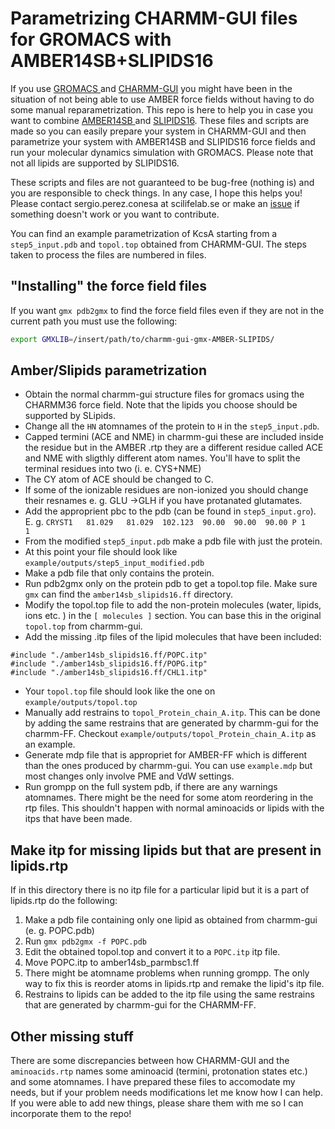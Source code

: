 # Parametrizing CHARMM-GUI files for GROMACS with AMBER14SB+SLIPIDS16

If you use [ GROMACS ](http://www.gromacs.org/) and [CHARMM-GUI](https://charmm-gui.org/)
you might have been in the situation
of not being able to use AMBER force fields without having to do some manual reparametrization.
This repo is here to help you in case you want to combine [ AMBER14SB ](https://pubs.acs.org/doi/abs/10.1021/acs.jctc.5b00255) and [SLIPIDS16](https://pubs.acs.org/doi/abs/10.1021/acs.jpcb.6b05422).
These files and scripts are made so you can easily prepare your system in CHARMM-GUI
and then parametrize your system with AMBER14SB and SLIPIDS16 force fields
and run your molecular dynamics simulation with GROMACS. Please note that
not all lipids are supported by SLIPIDS16.

These scripts and files are not guaranteed to be bug-free (nothing is)
and you are responsible to check things. In any case, I hope this helps
you! Please contact sergio.perez.conesa at scilifelab.se or make an [issue](https://github.com/sperezconesa/charmm-gui-gmx-AMBER-SLIPIDS/issues) if
something doesn't work or you want to contribute.

You can find an example parametrization of KcsA starting from a `step5_input.pdb`
and `topol.top` obtained from CHARMM-GUI. The steps taken to process the files
are numbered in files.

## "Installing" the force field files

If you want `gmx pdb2gmx` to find the force field files even if they are not in
the current path you must use the following:
```bash
export GMXLIB=/insert/path/to/charmm-gui-gmx-AMBER-SLIPIDS/
```

## Amber/Slipids parametrization

+ Obtain the normal charmm-gui structure files for gromacs using the CHARMM36 force field.
Note that the lipids you choose should be supported by SLipids.
+ Change all the `HN` atomnames of the protein to  `H` in the `step5_input.pdb`.
+ Capped termini (ACE and NME) in charmm-gui these are included inside the
residue but in the AMBER .rtp they are a different residue called ACE and NME
with sligthly different atom names. You'll have to split the terminal residues
into two (i. e. CYS+NME)
+ The CY atom of ACE should be changed to C.
+ If some of the ionizable residues are non-ionized you should change their resnames
e. g. GLU -\>GLH if you have protanated glutamates.
+ Add the approprient pbc to the pdb (can be found in `step5_input.gro`).
E. g. `CRYST1   81.029   81.029  102.123  90.00  90.00  90.00 P 1           1`
+ From the modified `step5_input.pdb` make a pdb file with just the protein.
+ At this point your file should look like `example/outputs/step5_input_modified.pdb`
+ Make a pdb file that only contains the protein.
+ Run pdb2gmx only on the protein pdb to get a topol.top file. Make sure `gmx` can find
the `amber14sb_slipids16.ff` directory.
+ Modify the topol.top file to add the non-protein molecules (water, lipids, ions etc. ) in the `[ molecules ]` section.
You can base this in the original `topol.top` from charmm-gui.
+ Add the missing .itp files of the lipid molecules that have been included:
```text
#include "./amber14sb_slipids16.ff/POPC.itp"
#include "./amber14sb_slipids16.ff/POPG.itp"
#include "./amber14sb_slipids16.ff/CHL1.itp"
```
+ Your `topol.top` file should look like the one on `example/outputs/topol.top`
+ Manually add restrains to `topol_Protein_chain_A.itp`.
This can be done by adding the same restrains that are generated by charmm-gui for the charmm-FF.
Checkout `example/outputs/topol_Protein_chain_A.itp` as an example.
+ Generate mdp file that is appropriet for AMBER-FF which is different than the ones produced by charmm-gui. You can use `example.mdp` but most changes only involve PME and VdW settings.
+ Run grompp on the full system pdb, if there are any warnings atomnames.
There might be the need for some atom reordering in the rtp files. This shouldn't happen
with normal aminoacids or lipids with the itps that have been made.

## Make itp for missing lipids but that are present in lipids.rtp

If in this directory there is no itp file for a particular lipid but it is a part of lipids.rtp do the following:
1. Make a pdb file containing only one lipid as obtained from charmm-gui (e. g. POPC.pdb)
2. Run `gmx pdb2gmx -f POPC.pdb`
3. Edit the obtained topol.top and convert it to a `POPC.itp` itp file.
4. Move POPC.itp to amber14sb_parmbsc1.ff
5. There might be atomname problems when running grompp.
The only way to fix this is reorder atoms in lipids.rtp and remake the lipid's itp file.
6. Restrains to lipids can be added to the itp file using the same restrains that are generated by charmm-gui for the CHARMM-FF.

## Other missing stuff

There are some discrepancies between how CHARMM-GUI and the `aminoacids.rtp` names
some aminoacid (termini, protonation states etc.) and some atomnames. I have prepared
these files to accomodate my needs, but if your problem needs modifications let me know
how I can help. If you were able to add new things, please share them with me so I
can incorporate them to the repo!
